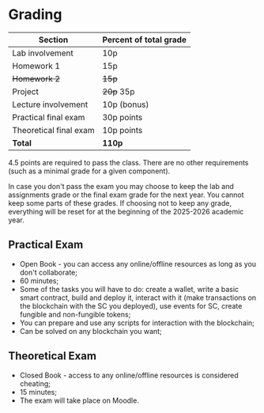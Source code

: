 # Grading

| Section    | Percent of total grade |
| -------- | ------- |
| Lab involvement | 10p |
| Homework 1| 15p |
| <s>Homework 2</s>| <s>15p</s> |
| Project| <s>20p</s> 35p |
| Lecture involvement | 10p (bonus)|
| Practical final exam | 30p  points |
| Theoretical final exam | 10p  points |
| **Total** | **110p** |


4.5 points are required to pass the class.
There are no other requirements (such as a minimal grade for a given component).

In case you don't pass the exam you may choose to keep the lab and assignments grade or the final exam grade for the next year. You cannot keep some parts of these grades. If choosing not to keep any grade, everything will be reset for at the beginning of the 2025-2026 academic year.

## Practical Exam

* Open Book - you can access any online/offline resources as long as you don't collaborate;
* 60 minutes;
* Some of the tasks you will have to do: create a wallet, write a basic smart contract, build and deploy it, interact with it (make transactions on the blockchain with the SC you deployed), use events for SC, create fungible and non-fungible tokens;
* You can prepare and use any scripts for interaction with the blockchain;
* Can be solved on any blockchain you want;

## Theoretical Exam
* Closed Book - access to any online/offline resources is considered cheating;
* 15 minutes;
* The exam will take place on Moodle.
